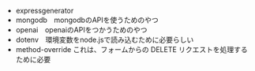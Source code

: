 - expressgenerator 
- mongodb　mongodbのAPIを使うためのやつ
- openai　openaiのAPIをつかうためのやつ
- dotenv　環境変数をnode.jsで読み込むために必要らしい
- method-override  これは、フォームからの DELETE リクエストを処理するために必要
